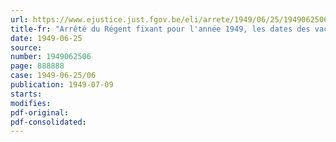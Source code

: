 ```yaml
---
url: https://www.ejustice.just.fgov.be/eli/arrete/1949/06/25/1949062506/justel
title-fr: "Arrêté du Régent fixant pour l'année 1949, les dates des vacances annuelles pour les travailleurs occupés dans l'industrie de la ganterie"
date: 1949-06-25
source:
number: 1949062506
page: 888888
case: 1949-06-25/06
publication: 1949-07-09
starts:
modifies:
pdf-original:
pdf-consolidated:
---
```


